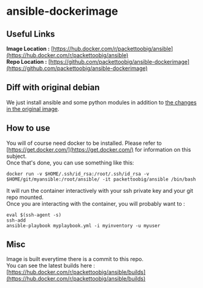 # ansible-dockerimage

## Useful Links

**Image Location :** [https://hub.docker.com/r/packettoobig/ansible](https://hub.docker.com/r/packettoobig/ansible)  
**Repo Location :** [https://github.com/packettoobig/ansible-dockerimage](https://github.com/packettoobig/ansible-dockerimage)  

## Diff with original debian

We just install ansible and some python modules in addition to [the changes in the original image](https://github.com/packettoobig/debian-custom-dockerimage).

## How to use

You will of course need docker to be installed. Please refer to [https://get.docker.com/](https://get.docker.com/) for information on this subject.  
Once that's done, you can use something like this:

    docker run -v $HOME/.ssh/id_rsa:/root/.ssh/id_rsa -v $HOME/git/myansible:/root/ansible/ -it packettoobig/ansible /bin/bash
It will run the container interactively with your ssh private key and your git repo mounted.  
Once you are interacting with the container, you will probably want to :

    eval $(ssh-agent -s)
    ssh-add
    ansible-playbook myplaybook.yml -i myinventory -u myuser

## Misc

Image is built everytime there is a commit to this repo.  
You can see the latest builds here : [https://hub.docker.com/r/packettoobig/ansible/builds](https://hub.docker.com/r/packettoobig/ansible/builds)
